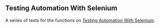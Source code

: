 ## Testing Automation With Selenium
A series of tests for the functions on [Testing Automation With Selenium].

[Testing Automation With Selenium]: https://github.com/jeftegoes/PythonOverviewCommandsExamples/tree/master/TestAutomationWithSelenium/BasicExampleWithTest